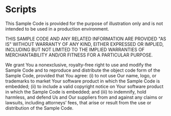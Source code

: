 # Scripts

This Sample Code is provided for the purpose of illustration only and is not 
intended to be used in a production environment.

THIS SAMPLE CODE AND ANY RELATED INFORMATION ARE PROVIDED "AS IS" WITHOUT WARRANTY 
OF ANY KIND, EITHER EXPRESSED OR IMPLIED, INCLUDING BUT NOT LIMITED TO THE IMPLIED 
WARRANTIES OF MERCHANTABILITY AND/OR FITNESS FOR A PARTICULAR PURPOSE.

We grant You a nonexclusive, royalty-free right to use and modify the Sample Code 
and to reproduce and distribute the object code form of the Sample Code, provided 
that You agree: 
   (i)      to not use Our name, logo, or trademarks to market Your software product 
            in which the Sample Code is embedded; 
   (ii)     to include a valid copyright notice on Your software product in which 
            the Sample Code is embedded; and 
   (iii)    to indemnify, hold harmless, and defend Us and Our suppliers from and 
            against any claims or lawsuits, including attorneys’ fees, that arise 
            or result from the use or distribution of the Sample Code.
